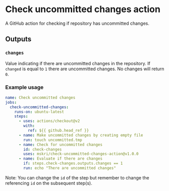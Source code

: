 # Check uncommitted changes action

A GitHub action for checking if repository has uncommitted changes.

## Outputs

### `changes`

Value indicating if there are uncommitted changes in the repository. If `changed` is equal to `1`
there are uncommitted changes. No changes will return `0`.

### Example usage

```yaml
name: Check uncommitted changes
jobs:
  check-uncommitted-changes:
    runs-on: ubuntu-latest
    steps:
      - uses: actions/checkout@v2
        with:
          ref: ${{ github.head_ref }}
      - name: Make uncommitted changes by creating empty file
        run: touch uncommitted.tmp
      - name: Check for uncommitted changes
        id: check-changes
        uses: mskri/check-uncommitted-changes-action@v1.0.0
      - name: Evaluate if there are changes
        if: steps.check-changes.outputs.changes == 1
        run: echo "There are uncommitted changes"
```

Note: You can change the `id` of the step but remember to change the referencing `id` on the subsequent step(s).
